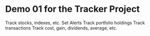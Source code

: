 # Demo 01 for the Tracker Project

Track stocks, indexes, etc. 
Set Alerts
Track portfolio holdings
Track transactions 
Track cost, gain, dividends, average, etc.
